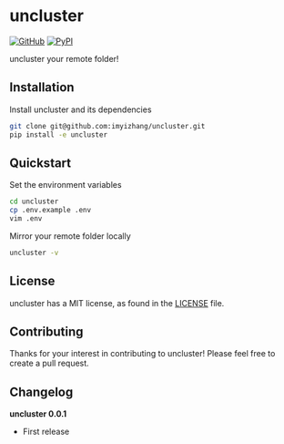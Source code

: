 # uncluster

[![GitHub][github_badge]][github_link] [![PyPI][pypi_badge]][pypi_link]

uncluster your remote folder!



## Installation

Install uncluster and its dependencies

```bash
git clone git@github.com:imyizhang/uncluster.git
pip install -e uncluster
```



## Quickstart

Set the environment variables

```bash
cd uncluster
cp .env.example .env
vim .env
```



Mirror your remote folder locally

```bash
uncluster -v
```



## License

uncluster has a MIT license, as found in the [LICENSE](https://github.com/imyizhang/uncluster/blob/main/LICENSE) file.



## Contributing

Thanks for your interest in contributing to uncluster! Please feel free to create a pull request.



## Changelog

**uncluster 0.0.1**

* First release



[github_badge]: https://badgen.net/badge/icon/GitHub?icon=github&color=black&label
[github_link]: https://github.com/imyizhang/uncluster



[pypi_badge]: https://badgen.net/pypi/v/uncluster?icon=pypi&color=black&label
[pypi_link]: https://www.pypi.org/project/uncluster